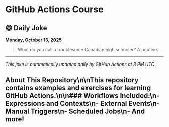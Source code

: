 # GitHub Actions Course

## 😄 Daily Joke

**Monday, October 13, 2025**

> What do you call a troublesome Canadian high schooler? A poutine.

---

*This joke is automatically updated daily by GitHub Actions at 3 PM UTC*

## About This Repository\n\nThis repository contains examples and exercises for learning GitHub Actions.\n\n### Workflows Included:\n- Expressions and Contexts\n- External Events\n- Manual Triggers\n- Scheduled Jobs\n- And more!
